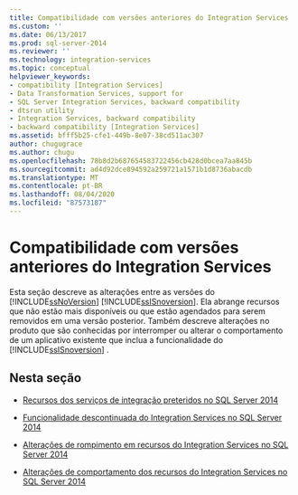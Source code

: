 ```yaml
---
title: Compatibilidade com versões anteriores do Integration Services | Microsoft Docs
ms.custom: ''
ms.date: 06/13/2017
ms.prod: sql-server-2014
ms.reviewer: ''
ms.technology: integration-services
ms.topic: conceptual
helpviewer_keywords:
- compatibility [Integration Services]
- Data Transformation Services, support for
- SQL Server Integration Services, backward compatibility
- dtsrun utility
- Integration Services, backward compatibility
- backward compatibility [Integration Services]
ms.assetid: bfff5b25-cfe1-449b-8e07-38cd511ac307
author: chugugrace
ms.author: chugu
ms.openlocfilehash: 78b8d2b687654583722456cb428d0bcea7aa845b
ms.sourcegitcommit: ad4d92dce894592a259721a1571b1d8736abacdb
ms.translationtype: MT
ms.contentlocale: pt-BR
ms.lasthandoff: 08/04/2020
ms.locfileid: "87573187"
---
```

# <a name="integration-services-backward-compatibility"></a>Compatibilidade com versões anteriores do Integration Services
  Esta seção descreve as alterações entre as versões do [!INCLUDE[ssNoVersion](../includes/ssnoversion-md.md)] [!INCLUDE[ssISnoversion](../includes/ssisnoversion-md.md)]. Ela abrange recursos que não estão mais disponíveis ou que estão agendados para serem removidos em uma versão posterior. Também descreve alterações no produto que são conhecidas por interromper ou alterar o comportamento de um aplicativo existente que inclua a funcionalidade do [!INCLUDE[ssISnoversion](../includes/ssisnoversion-md.md)] .  
  
## <a name="in-this-section"></a>Nesta seção  
  
-   [Recursos dos serviços de integração preteridos no SQL Server 2014](../../2014/integration-services/deprecated-integration-services-features-in-sql-server-2014.md)  
  
-   [Funcionalidade descontinuada do Integration Services no SQL Server 2014](../../2014/integration-services/discontinued-integration-services-functionality-in-sql-server-2014.md)  
  
-   [Alterações de rompimento em recursos do Integration Services no SQL Server 2014](../../2014/integration-services/breaking-changes-to-integration-services-features-in-sql-server-2014.md)  
  
-   [Alterações de comportamento dos recursos do Integration Services no SQL Server 2014](../../2014/integration-services/behavior-changes-to-integration-services-features-in-sql-server-2014.md)  
  
  
